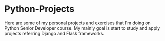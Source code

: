 # Python-Projects
Here are some of my personal projects and exercises that I'm doing on Python Senior Developer course. My mainly goal is start to study and apply projects referring Django and Flask frameworks.
